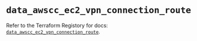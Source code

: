 # `data_awscc_ec2_vpn_connection_route`

Refer to the Terraform Registory for docs: [`data_awscc_ec2_vpn_connection_route`](https://registry.terraform.io/providers/hashicorp/awscc/0.70.0/docs/data-sources/ec2_vpn_connection_route).
